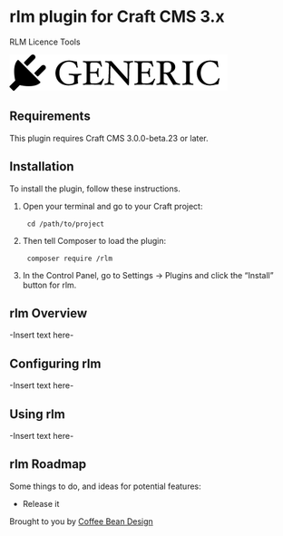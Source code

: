 # rlm plugin for Craft CMS 3.x

RLM Licence Tools

![Screenshot](resources/img/plugin-logo.png)

## Requirements

This plugin requires Craft CMS 3.0.0-beta.23 or later.

## Installation

To install the plugin, follow these instructions.

1. Open your terminal and go to your Craft project:

        cd /path/to/project

2. Then tell Composer to load the plugin:

        composer require /rlm

3. In the Control Panel, go to Settings → Plugins and click the “Install” button for rlm.

## rlm Overview

-Insert text here-

## Configuring rlm

-Insert text here-

## Using rlm

-Insert text here-

## rlm Roadmap

Some things to do, and ideas for potential features:

* Release it

Brought to you by [Coffee Bean Design](coffeebean.design)
